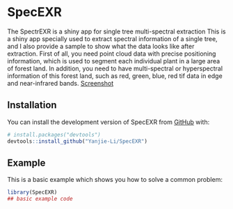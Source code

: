 
# SpecEXR

<!-- badges: start -->
<!-- badges: end -->

The SpectrEXR is a shiny app for single tree multi-spectral extraction This is a shiny app specially used to extract spectral information of a single tree, and I also provide a sample to show what the data looks like after extraction.
First of all, you need point cloud data with precise positioning information, which is used to segment each individual plant in a large area of forest land. In addition, you need to have multi-spectral or hyperspectral information of this forest land, such as red, green, blue, red tif data in edge and near-infrared bands.
[Screenshot](https://github.com/Yanjie-Li/SpecEXR/blob/master/tree%20se.png)

## Installation

You can install the development version of SpecEXR from [GitHub](https://github.com/) with:

``` r
# install.packages("devtools")
devtools::install_github("Yanjie-Li/SpecEXR")
```

## Example

This is a basic example which shows you how to solve a common problem:

``` r
library(SpecEXR)
## basic example code
```

